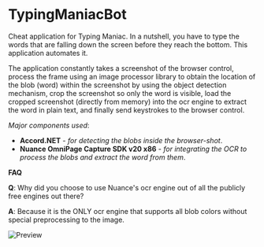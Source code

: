 # TypingManiacBot
Cheat application for Typing Maniac. In a nutshell, you have to type the words that are falling down the screen before they reach the bottom. This application automates it.

The application constantly takes a screenshot of the browser control, process the frame using an image processor library to obtain the location of the blob (word) within the screenshot by using the object detection mechanism, crop the screenshot so only the word is visible, load the cropped screenshot (directly from memory) into the ocr engine to extract the word in plain text, and finally send keystrokes to the browser control.

*Major components used*:
- **Accord.NET** - *for detecting the blobs inside the browser-shot*.
- **Nuance OmniPage Capture SDK v20 x86** - *for integrating the OCR to process the blobs and extract the word from them*.

**FAQ**

**Q**: Why did you choose to use Nuance's ocr engine out of all the publicly free engines out there?

**A**: Because it is the ONLY ocr engine that supports all blob colors without special preprocessing to the image.

![Preview](demo.gif)
